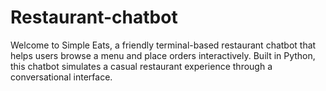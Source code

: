 # Restaurant-chatbot
Welcome to Simple Eats, a friendly terminal-based restaurant chatbot that helps users browse a menu and place orders interactively. Built in Python, this chatbot simulates a casual restaurant experience through a conversational interface.
